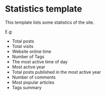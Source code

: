 # Statistics template

This template lists some statistics of the site.

E.g:

- Total posts
- Total visits
- Website online time
- Number of Tags
- The most active time of day
- Most active year
- Total posts published in the most active year
- Number of comments
- Most popular articles
- Tags summary
